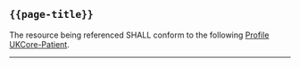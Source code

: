 ## <code>{{page-title}}</code>

The resource being referenced SHALL conform to the following [Profile UKCore-Patient](https://simplifier.net/guide/UK-Core-Implementation-Guide-STU3-Sequence/Home/ProfilesandExtensions/Profile-UKCore-Patient).

---